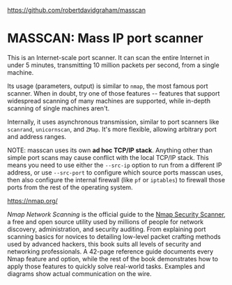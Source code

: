 https://github.com/robertdavidgraham/masscan

# MASSCAN: Mass IP port scanner

This is an Internet-scale port scanner. It can scan the entire Internet in under 5 minutes, transmitting 10 million packets per second, from a single machine.

Its usage (parameters, output) is similar to `nmap`, the most famous port scanner. When in doubt, try one of those features -- features that support widespread scanning of many machines are supported, while in-depth scanning of single machines aren't.

Internally, it uses asynchronous transmission, similar to port scanners like `scanrand`, `unicornscan`, and `ZMap`. It's more flexible, allowing arbitrary port and address ranges.

NOTE: masscan uses its own **ad hoc TCP/IP stack**. Anything other than simple port scans may cause conflict with the local TCP/IP stack. This means you need to use either the `--src-ip` option to run from a different IP address, or use `--src-port` to configure which source ports masscan uses, then also configure the internal firewall (like `pf` or `iptables`) to firewall those ports from the rest of the operating system.


https://nmap.org/

_Nmap Network Scanning_ is the official guide to the [Nmap Security Scanner](https://nmap.org/), a free and open source utility used by millions of people for network discovery, administration, and security auditing. From explaining port scanning basics for novices to detailing low-level packet crafting methods used by advanced hackers, this book suits all levels of security and networking professionals. A 42-page reference guide documents every Nmap feature and option, while the rest of the book demonstrates how to apply those features to quickly solve real-world tasks. Examples and diagrams show actual communication on the wire.

